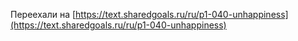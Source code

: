 Переехали на [https://text.sharedgoals.ru/ru/p1-040-unhappiness](https://text.sharedgoals.ru/ru/p1-040-unhappiness)
